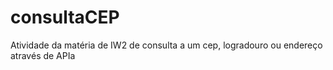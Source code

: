 # consultaCEP
Atividade da matéria de IW2 de consulta a um cep, logradouro ou endereço através de APIa
